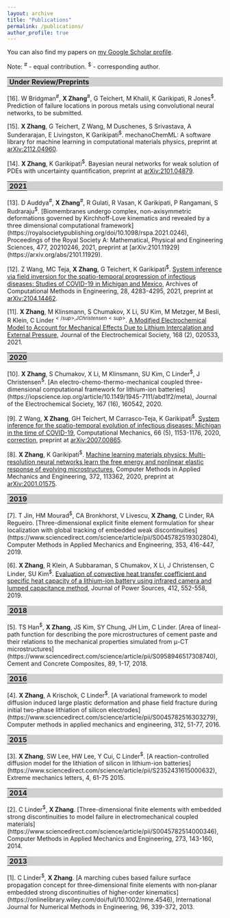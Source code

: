 ```yaml
---
layout: archive
title: "Publications"
permalink: /publications/
author_profile: true
---
```

You can also find my papers on <a href="https://scholar.google.com/citations?user=QD3sS3gAAAAJ&hl=en">my Google Scholar profile</a>.


Note: <sup>#</sup> - equal contribution. <sup>$</sup> - corresponding author.

<table style="width:100%; background-color:#D0D0D0; font-size:16px;"> <tr><td style="padding:0px 0px 0px 5px"><b>Under Review/Preprints</b></td> </tr></table>

[16].
W Bridgman<sup>#</sup>, <b>X Zhang</b><sup>#</sup>, G Teichert, M Khalil, K Garikipati, R Jones<sup>$</sup>. Prediction of failure locations in porous metals using convolutional neural networks, to be submitted. 

[15].
<b>X Zhang</b>, G Teichert, Z Wang, M Duschenes, S Srivastava, A Sunderarajan, E Livingston, K Garikipati<sup>$</sup>. mechanoChemML: A software library for machine learning in computational materials physics, preprint at [	arXiv:2112.04960](https://arxiv.org/abs/2112.04960). 

[14].
<b>X Zhang</b>, K Garikipati<sup>$</sup>. Bayesian neural networks for weak solution of PDEs with uncertainty quantification, preprint at [arXiv:2101.04879](https://arxiv.org/abs/2101.04879). 


<table style="width:100%; background-color:#D0D0D0; font-size:16px;"> <tr><td style="padding:0px 0px 0px 5px"><b>2021</b></td> </tr></table>
[13].
D Auddya<sup>#</sup>, <b>X Zhang</b><sup>#</sup>, R Gulati, R Vasan, K Garikipati, P Rangamani, S Rudraraju<sup>$</sup>. [Biomembranes undergo complex, non-axisymmetric deformations governed by Kirchhoff-Love kinematics and revealed by a three dimensional computational framework](https://royalsocietypublishing.org/doi/10.1098/rspa.2021.0246), Proceedings of the Royal Society A: Mathematical, Physical and Engineering Sciences, 477, 20210246, 2021, preprint at [arXiv:2101.11929](https://arxiv.org/abs/2101.11929).<br>


[12].
Z Wang, MC Teja, <b>X Zhang</b>, G Teichert, K Garikipati<sup>$</sup>. [System inference via field inversion for the spatio-temporal progression of infectious diseases: Studies of COVID-19 in Michigan and Mexico](https://doi.org/10.1007/s11831-021-09643-1), Archives of Computational Methods in Engineering, 28, 4283-4295, 2021, preprint at [arXiv:2104.14462](https://arxiv.org/abs/2104.14462).<br>

[11].
<b>X Zhang</b>, M Klinsmann, S Chumakov, X Li, SU Kim, M Metzger, M Besli, R Klein, C Linder<sup>$</sup>, J Christensen<sup>$</sup>. [A Modified Electrochemical Model to Account for Mechanical Effects Due to Lithium Intercalation and External Pressure](https://iopscience.iop.org/article/10.1149/1945-7111/abe16d/meta), Journal of the Electrochemical Society, 168 (2), 020533, 2021.

<table style="width:100%; background-color:#D0D0D0; font-size:16px;"> <tr><td style="padding:0px 0px 0px 5px"><b>2020</b></td> </tr></table>
[10].
<b>X Zhang</b>, S Chumakov, X Li, M Klinsmann, SU Kim, C Linder<sup>$</sup>, J Christensen<sup>$</sup>. [An electro-chemo-thermo-mechanical coupled three-dimensional computational framework for lithium-ion batteries](https://iopscience.iop.org/article/10.1149/1945-7111/abd1f2/meta), Journal of the Electrochemical Society, 167 (16), 160542, 2020.

[9].
Z Wang, <b>X Zhang</b>, GH Teichert, M Carrasco-Teja, K Garikipati<sup>$</sup>. [System inference for the spatio-temporal evolution of infectious diseases: Michigan in the time of COVID-19](https://link.springer.com/article/10.1007/s00466-020-01894-2), Computational Mechanics, 66 (5), 1153-1176, 2020, [correction](https://link.springer.com/article/10.1007/s00466-020-01925-y), preprint at [arXiv:2007.00865](https://arxiv.org/abs/2007.00865).

[8].
<b>X Zhang</b>, K Garikipati<sup>$</sup>. [Machine learning materials physics: Multi-resolution neural networks learn the free energy and nonlinear elastic response of evolving microstructures](https://www.sciencedirect.com/science/article/pii/S0045782520305478), Computer Methods in Applied Mechanics and Engineering, 372, 113362, 2020, preprint at [arXiv:2001.01575](https://arxiv.org/abs/2001.01575).

<table style="width:100%; background-color:#D0D0D0; font-size:16px;"> <tr><td style="padding:0px 0px 0px 5px"><b>2019</b></td> </tr></table>
[7].
T Jin, HM Mourad<sup>$</sup>, CA Bronkhorst, V Livescu, <b>X Zhang</b>, C Linder, RA Regueiro. [Three-dimensional explicit finite element formulation for shear localization with global tracking of embedded weak discontinuities](https://www.sciencedirect.com/science/article/pii/S0045782519302804), Computer Methods in Applied Mechanics and Engineering, 353, 416-447, 2019.

[6].
<b>X Zhang</b>, R Klein, A Subbaraman, S Chumakov, X Li, J Christensen, C Linder, SU Kim<sup>$</sup>. [Evaluation of convective heat transfer coefficient and specific heat capacity of a lithium-ion battery using infrared camera and lumped capacitance method](https://www.sciencedirect.com/science/article/pii/S0378775318313119), Journal of Power Sources, 412, 552-558, 2019.

<table style="width:100%; background-color:#D0D0D0; font-size:16px;"> <tr><td style="padding:0px 0px 0px 5px"><b>2018</b></td> </tr></table>
[5].
TS Han<sup>$</sup>, <b>X Zhang</b>, JS Kim, SY Chung, JH Lim, C Linder. [Area of lineal-path function for describing the pore microstructures of cement paste and their relations to the mechanical properties simulated from μ-CT microstructures](https://www.sciencedirect.com/science/article/pii/S0958946517308740), Cement and Concrete Composites, 89, 1-17, 2018.


<table style="width:100%; background-color:#D0D0D0; font-size:16px;"> <tr><td style="padding:0px 0px 0px 5px"><b>2016</b></td> </tr></table>
[4].
<b>X Zhang</b>, A Krischok, C Linder<sup>$</sup>. [A variational framework to model diffusion induced large plastic deformation and phase field fracture during initial two-phase lithiation of silicon electrodes](https://www.sciencedirect.com/science/article/pii/S0045782516303279), Computer methods in applied mechanics and engineering, 312, 51-77, 2016.

<table style="width:100%; background-color:#D0D0D0; font-size:16px;"> <tr><td style="padding:0px 0px 0px 5px"><b>2015</b></td> </tr></table>
[3].
<b>X Zhang</b>, SW Lee, HW Lee, Y Cui, C Linder<sup>$</sup>. [A reaction-controlled diffusion model for the lithiation of silicon in lithium-ion batteries](https://www.sciencedirect.com/science/article/pii/S2352431615000632), Extreme mechanics letters, 4, 61-75 2015.

<table style="width:100%; background-color:#D0D0D0; font-size:16px;"> <tr><td style="padding:0px 0px 0px 5px"><b>2014</b></td> </tr></table>
[2].
C Linder<sup>$</sup>, <b>X Zhang</b>. [Three-dimensional finite elements with embedded strong discontinuities to model failure in electromechanical coupled materials](https://www.sciencedirect.com/science/article/pii/S0045782514000346), Computer Methods in Applied Mechanics and Engineering, 273, 143-160, 2014.

<table style="width:100%; background-color:#D0D0D0; font-size:16px;"> <tr><td style="padding:0px 0px 0px 5px"><b>2013</b></td> </tr></table>
[1].
C Linder<sup>$</sup>, <b>X Zhang</b>. [A marching cubes based failure surface propagation concept for three‐dimensional finite elements with non‐planar embedded strong discontinuities of higher‐order kinematics](https://onlinelibrary.wiley.com/doi/full/10.1002/nme.4546), International Journal for Numerical Methods in Engineering, 96, 339-372, 2013.
